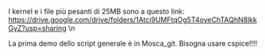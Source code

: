 I kernel e i file più pesanti di 25MB sono a questo link: https://drive.google.com/drive/folders/1Atci9UMFtqOg5T4oyeChTAQhN8lkkGyZ?usp=sharing \n

La prima demo dello script generale è in Mosca_git. Bisogna usare cspice!!!!
